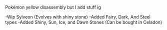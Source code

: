 Pokémon yellow disassembly but I add stuff ig

-Wip Sylveon (Evolves with shiny stone)
-Added Fairy, Dark, And Steel types
-Added Shiny, Sun, Ice, and Dawn Stones (Can be bought in Celadon)
